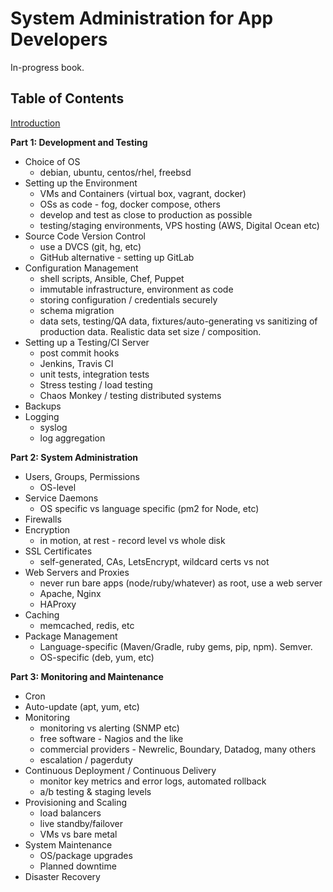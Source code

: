 # System Administration for App Developers

In-progress book.

## Table of Contents

[Introduction](introduction.md)

**Part 1: Development and Testing**

* Choice of OS
  - debian, ubuntu, centos/rhel, freebsd
* Setting up the Environment
  - VMs and Containers (virtual box, vagrant, docker)
  - OSs as code - fog, docker compose, others
  - develop and test as close to production as possible
  - testing/staging environments, VPS hosting (AWS, Digital Ocean etc)
* Source Code Version Control
  - use a DVCS (git, hg, etc)
  - GitHub alternative - setting up GitLab
* Configuration Management
  - shell scripts, Ansible, Chef, Puppet
  - immutable infrastructure, environment as code
  - storing configuration / credentials securely
  - schema migration
  - data sets, testing/QA data, fixtures/auto-generating vs sanitizing
    of production data. Realistic data set size / composition.
* Setting up a Testing/CI Server
  - post commit hooks
  - Jenkins, Travis CI
  - unit tests, integration tests
  - Stress testing / load testing
  - Chaos Monkey / testing distributed systems
* Backups
* Logging
  - syslog
  - log aggregation

**Part 2: System Administration**

* Users, Groups, Permissions
  - OS-level
* Service Daemons
  - OS specific vs language specific (pm2 for Node, etc)
* Firewalls
* Encryption
  - in motion, at rest - record level vs whole disk
* SSL Certificates
  - self-generated, CAs, LetsEncrypt, wildcard certs vs not
* Web Servers and Proxies
  - never run bare apps (node/ruby/whatever) as root, use a web server
  - Apache, Nginx
  - HAProxy
* Caching
  - memcached, redis, etc
* Package Management
  - Language-specific (Maven/Gradle, ruby gems, pip, npm). Semver.
  - OS-specific (deb, yum, etc)

**Part 3: Monitoring and Maintenance**

* Cron
* Auto-update (apt, yum, etc)
* Monitoring
  - monitoring vs alerting (SNMP etc)
  - free software - Nagios and the like
  - commercial providers - Newrelic, Boundary, Datadog, many others
  - escalation / pagerduty
* Continuous Deployment / Continuous Delivery
  - monitor key metrics and error logs, automated rollback
  - a/b testing & staging levels
* Provisioning and Scaling
  - load balancers
  - live standby/failover
  - VMs vs bare metal
* System Maintenance
  - OS/package upgrades
  - Planned downtime
* Disaster Recovery
